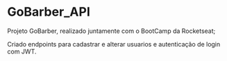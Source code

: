 # GoBarber_API
Projeto GoBarber, realizado juntamente com o BootCamp da Rocketseat;

Criado endpoints para cadastrar e alterar usuarios e autenticação de login com JWT.
